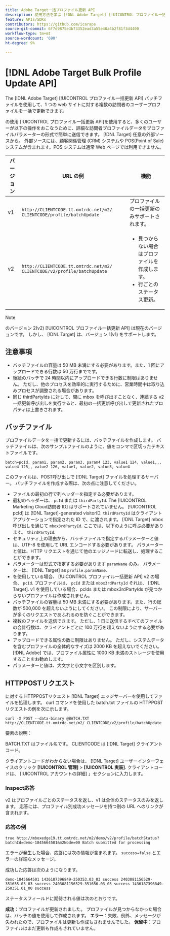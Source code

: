```yaml
---
title: Adobe Target一括プロファイル更新 API
description: 使用方法を学ぶ [!DNL Adobe Target] [!UICONTROL プロファイル一括更新 API] 複数の訪問者のプロファイルデータを [!DNL Target].
feature: APIs/SDKs
contributors: https://github.com/icaraps
source-git-commit: 6f7d9875e3b73352ead3a55e40a4b2f81f3d4400
workflow-type: tm+mt
source-wordcount: '690'
ht-degree: 9%

---
```


# [!DNL Adobe Target Bulk Profile Update API]

The [!DNL Adobe Target] [!UICONTROL プロファイル一括更新 API] バッチファイルを使用して、1 つの web サイトに対する複数の訪問者のユーザープロファイルを一括で更新できます。

の使用 [!UICONTROL プロファイル一括更新 API]を使用すると、多くのユーザーが以下の操作をおこなうために、詳細な訪問者プロファイルデータをプロファイルパラメーターの形式で簡単に送信できます。 [!DNL Target] 任意の外部ソースから。 外部ソースには、顧客関係管理 (CRM) システムや POS(Point of Sale) システムが含まれます。POS システムは通常 Web ページでは利用できません。

| バージョン | URL の例 | 機能 |
| --- | --- | --- |
| v1 | `http://CLIENTCODE.tt.omtrdc.net/m2/ CLIENTCODE/profile/batchUpdate` | プロファイルの一括更新のみサポートされます。 |
| v2 | `http://CLIENTCODE.tt.omtrdc.net/m2/ CLIENTCODE/v2/profile/batchUpdate` | <ul><li>見つからない場合はプロファイルを作成します。</li><li>行ごとのステータス更新。</li></ul> |

>[!NOTE]
>
>のバージョン 2(v2) [!UICONTROL プロファイル一括更新 API] は現在のバージョンです。 しかし、 [!DNL Target] は、バージョン 1(v1) をサポートします。

## 注意事項

* バッチファイルの容量は 50 MB 未満にする必要があります。また、1 回にアップロードできる行数は 50 万行までです。
* 後続のバッチで 24 時間以内にアップロードできる行数に制限はありません。 ただし、他のプロセスを効率的に実行するために、営業時間中は取り込みプロセスが調整される場合があります。
* 同じ thirdPartyIds に対して、間に mbox を呼び出すことなく、連続する v2 一括更新呼び出しを実行すると、最初の一括更新呼び出しで更新されたプロパティは上書きされます。

## バッチファイル

プロファイルデータを一括で更新するには、バッチファイルを作成します。 バッチファイルは、次のサンプルファイルのように、値をコンマで区切ったテキストファイルです。

``````
batch=pcId, param1, param2, param3, param4 123, value1 124, value1,,, value4 125,, value2 126, value1, value2, value3, value4
``````

このファイルは、POST呼び出しで [!DNL Target] ファイルを処理するサーバー。 バッチファイルを作成する際は、次の点に注意してください。

* ファイルの最初の行で列ヘッダーを指定する必要があります。
* 最初のヘッダーは、 `pcId` または `thirdPartyId`. The [!UICONTROL Marketing Cloud訪問者 ID] はサポートされていません。 [!UICONTROL pcId] は [!DNL Target]-generated visitorID. `thirdPartyId` はクライアントアプリケーションで指定された ID で、に渡されます。 [!DNL Target] mbox 呼び出しを通じて `mbox3rdPartyId`. ここでは、以下のように呼ぶ必要があります。 `thirdPartyId`.
* セキュリティ上の理由から、バッチファイルで指定するパラメーターと値は、UTF-8 を使用して URL エンコードする必要があります。 パラメーターと値は、HTTP リクエストを通じて他のエッジノードに転送し、処理することができます。
* パラメーターは形式で指定する必要があります `paramName` のみ。 パラメーターは、 [!DNL Target] as `profile.paramName`.
* を使用している場合、 [!UICONTROL プロファイル一括更新 API] v2 の場合、 `pcId`. プロファイルは、 `pcId` または `mbox3rdPartyId` それは、 [!DNL Target]. v1 を使用している場合、pcIds または mbox3rdPartyIds が見つからないプロファイルは作成されません。
* バッチファイルの容量は 50 MB 未満にする必要があります。また、行の総数が 500,000 を超えないようにしてください。 この制限により、サーバーが多くのリクエストであふれるのを防ぐことができます。
* 複数のファイルを送信できます。 ただし、1 日に送信するすべてのファイルの合計行数は、クライアントごとに 100 万行を超えないようにする必要があります。
* アップロードできる属性の数に制限はありません。 ただし、システムデータを含むプロファイルの全体的なサイズは 2000 KB を超えないでください。 [!DNL Adobe] では、プロファイル属性に 1000 KB 未満のストレージを使用することをお勧めします。
* パラメーターと値は、大文字と小文字を区別します。

## HTTPPOSTリクエスト

に対する HTTPPOSTリクエスト [!DNL Target] エッジサーバーを使用してファイルを処理します。 curl コマンドを使用した batch.txt ファイルの HTTPPOSTリクエストの例を次に示します。

``````
curl -X POST --data-binary @BATCH.TXT http://CLIENTCODE.tt.omtrdc.net/m2/ CLIENTCODE/v2/profile/batchUpdate
``````

要素の説明：

BATCH.TXT はファイル名です。 CLIENTCODE は [!DNL Target] クライアントコード。

クライアントコードがわからない場合は、 [!DNL Target] ユーザーインターフェイスのクリック **[!UICONTROL 管理]** > **[!UICONTROL 実装]**. クライアントコードは、 [!UICONTROL アカウントの詳細] 」セクションに入力します。

### Inspect応答

v2 はプロファイルごとのステータスを返し、v1 は全体のステータスのみを返します。 応答には、プロファイル別成功メッセージを持つ別の URL へのリンクが含まれます。

### 応答の例

```
true http://mboxedge19.tt.omtrdc.net/m2/demo/v2/profile/batchStatus?batchId=demo-1845664501&m2Node=00 Batch submitted for processing
```

エラーが発生した場合、応答には次の情報が含まれます。 `success=false` とエラーの詳細なメッセージ。

成功した応答は次のようになります。

``````
demo-1845664501 1436187396849-250353.03_03 success 2403081156529-351655.03_03 success 2403081156529-351656.03_03 success 1436187396849-250351.01_00 success 
``````

ステータスフィールドに期待される値は次のとおりです。

**成功**：プロファイルが更新されました。 プロファイルが見つからなかった場合は、バッチの値を使用して作成されます。
**エラー**：失敗、例外、メッセージが失われたので、プロファイルは更新も作成もされませんでした。
**保留中**：プロファイルはまだ更新も作成もされていません。



